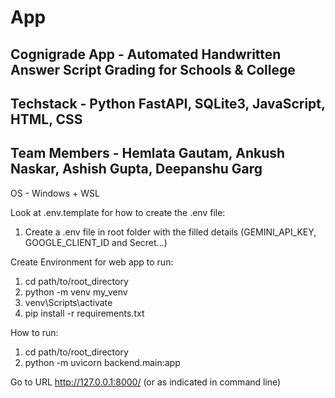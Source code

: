 # App

## Cognigrade App - Automated Handwritten Answer Script Grading for Schools & College
## Techstack - Python FastAPI, SQLite3, JavaScript, HTML, CSS
## Team Members - Hemlata Gautam, Ankush Naskar, Ashish Gupta, Deepanshu Garg

OS - Windows + WSL

Look at .env.template for how to create the .env file:
1) Create a .env file in root folder with the filled details (GEMINI_API_KEY, GOOGLE_CLIENT_ID and Secret...)

Create Environment for web app to run:

1) cd path/to/root_directory
2) python -m venv my_venv
3) venv\Scripts\activate
4) pip install -r requirements.txt

How to run:

1) cd path/to/root_directory
2) python -m uvicorn backend.main:app

Go to URL http://127.0.0.1:8000/ (or as indicated in command line)





